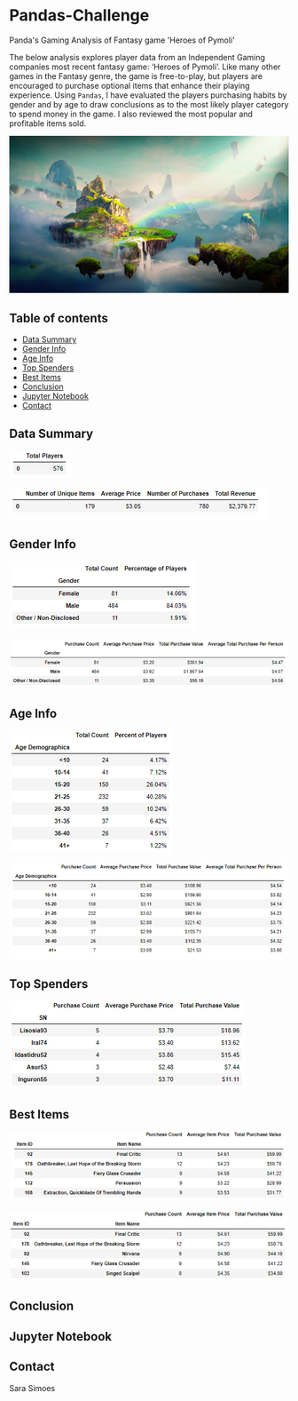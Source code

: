 # Pandas-Challenge
Panda's Gaming Analysis of Fantasy game 'Heroes of Pymoli'

The below analysis explores player data from an Independent Gaming companies most recent fantasy game: ‘Heroes of Pymoli’. Like many other games in the Fantasy genre, the game is free-to-play, but players are encouraged to purchase optional items that enhance their playing experience. 
Using `Pandas`, I have evaluated the players purchasing habits by gender and by age to draw conclusions as to the most likely player category to spend money in the game. I also reviewed the most popular and profitable items sold. 


![Pymoli](Images/Fantasy.png)


## Table of contents
* [Data Summary](#data-summary)
* [Gender Info](#gender-info)
* [Age Info](#age-info)
* [Top Spenders](#top-spenders)
* [Best Items](#best-items)
* [Conclusion](#conclusion)
* [Jupyter Notebook](#jupyter-notebook)
* [Contact](#contact)

## Data Summary
![Total Players](Images/player_count.PNG)

![Purchasing Analysis By Gender](Images/purchasing_analysis_total.PNG)

## Gender Info
![Gender Demographics](Images/gender_demo.PNG)

![Purchasing Analysis By Gender](Images/purchase_analysis_gender.PNG)

## Age Info
![Age Demographics](Images/age_demo.PNG)

![Purchasing Analysis By Age](Images/purchase_analysis_age.PNG)

## Top Spenders
![Top Spenders](Images/top_spender.PNG)

## Best Items
![Most Popular Item](Images/pop_item.PNG)

![Most Profitable Item](Images/most_profitable_item.PNG)

## Conclusion

## Jupyter Notebook

## Contact
Sara Simoes 
